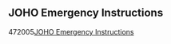 <article><h1>JOHO Emergency Instructions</h1><time><span class="day">4</span><span class="month">7</span><span class="year">2005</span></time><a href="http://www.hyperorg.com/misc/emergency.html">JOHO Emergency Instructions</a></article>